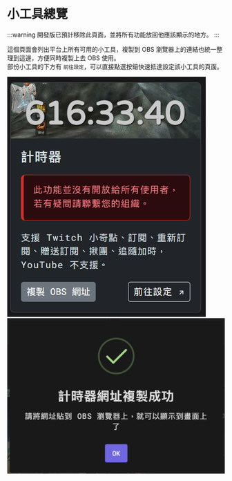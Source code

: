 # 小工具總覽

:::warning 開發版已預計移除此頁面，並將所有功能放回他應該顯示的地方。
:::

這個頁面會列出平台上所有可用的小工具，複製到 OBS 瀏覽器上的連結也統一整理到這邊，方便同時複製上去 OBS 使用。  
部份小工具的下方有 `前往設定`，可以直接點選按鈕快速抵達設定該小工具的頁面。

![Image](/images/features/widgets.png)
![Image](/images/features/widgets-2.png)